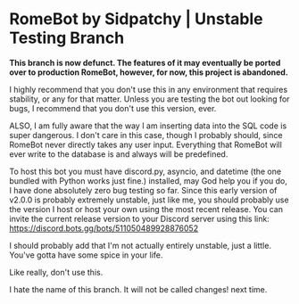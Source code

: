 # RomeBot by Sidpatchy | Unstable Testing Branch

**This branch is now defunct. The features of it may eventually be ported over to production RomeBot, however, for now, this project is abandoned.**

I highly recommend that you don't use this in any environment that requires stability, or any for that matter. Unless you are testing the bot out looking for bugs, I recommend that you don't use this version, ever.

ALSO, I am fully aware that the way I am inserting data into the SQL code is super dangerous. I don't care in this case, though I probably should, since RomeBot never directly takes any user input. Everything that RomeBot will ever write to the database is and always will be predefined.

To host this bot you must have discord.py, asyncio, and datetime (the one bundled with Python works just fine.) installed, may God help you if you do, I have done absolutely zero bug testing so far. Since this early version of v2.0.0 is probably extremely unstable, just like me, you should probably use the version I host or host your own using the most recent release. You can invite the current release version to your Discord server using this link: https://discord.bots.gg/bots/511050489928876052

I should probably add that I'm not actually entirely unstable, just a little. You've gotta have some spice in your life.

Like really, don't use this.

I hate the name of this branch. It will not be called changes! next time.

